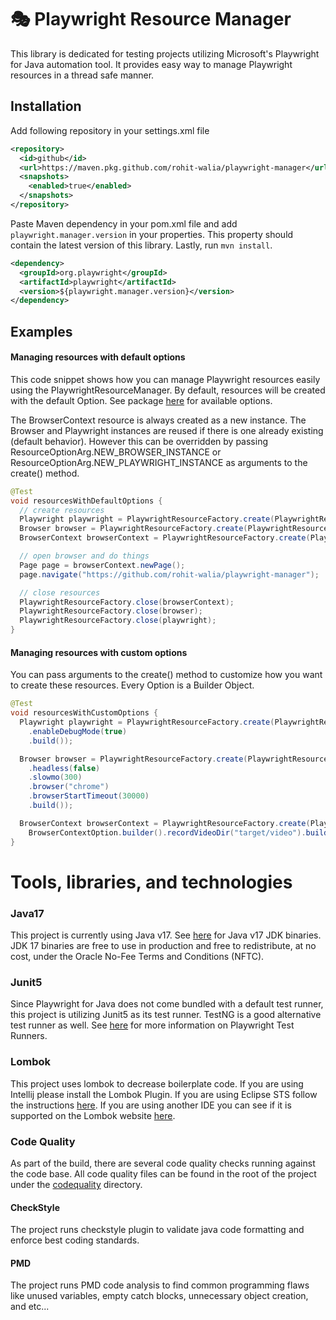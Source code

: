 # 🎭 Playwright Resource Manager

This library is dedicated for testing projects utilizing Microsoft's Playwright for Java automation tool. It provides easy
way to manage Playwright resources in a thread safe manner.

## Installation

Add following repository in your settings.xml file

```xml
<repository>
  <id>github</id>
  <url>https://maven.pkg.github.com/rohit-walia/playwright-manager</url>
  <snapshots>
    <enabled>true</enabled>
  </snapshots>
</repository>
```

Paste Maven dependency in your pom.xml file and add `playwright.manager.version` in your properties.
This property should contain the latest version of this library. Lastly, run `mvn install`.

```xml
<dependency>
  <groupId>org.playwright</groupId>
  <artifactId>playwright</artifactId>
  <version>${playwright.manager.version}</version>
</dependency>
```

## Examples

#### Managing resources with default options

This code snippet shows how you can manage Playwright resources easily using the PlaywrightResourceManager.
By default, resources will be created with the default Option. See package [here](playwright/src/main/java/org/playwright/core/options)
for available options.

The BrowserContext resource is always created as a new instance.
The Browser and Playwright instances are reused if there is one already existing (default behavior). 
However this can be overridden by passing ResourceOptionArg.NEW_BROWSER_INSTANCE or ResourceOptionArg.NEW_PLAYWRIGHT_INSTANCE
as arguments to the create() method.

```Java
@Test
void resourcesWithDefaultOptions {
  // create resources
  Playwright playwright = PlaywrightResourceFactory.create(PlaywrightResource.PLAYWRIGHT);
  Browser browser = PlaywrightResourceFactory.create(PlaywrightResource.BROWSER);
  BrowserContext browserContext = PlaywrightResourceFactory.create(PlaywrightResource.BROWSER_CONTEXT);

  // open browser and do things
  Page page = browserContext.newPage();
  page.navigate("https://github.com/rohit-walia/playwright-manager");

  // close resources
  PlaywrightResourceFactory.close(browserContext);
  PlaywrightResourceFactory.close(browser);
  PlaywrightResourceFactory.close(playwright);
}
```

#### Managing resources with custom options

You can pass arguments to the create() method to customize how you want to create these resources. Every
Option is a Builder Object.

```Java
@Test
void resourcesWithCustomOptions {
  Playwright playwright = PlaywrightResourceFactory.create(PlaywrightResource.PLAYWRIGHT, PlaywrightOption.builder()
    .enableDebugMode(true)
    .build());

  Browser browser = PlaywrightResourceFactory.create(PlaywrightResource.BROWSER, BrowserLaunchOption.builder()
    .headless(false)
    .slowmo(300)
    .browser("chrome")
    .browserStartTimeout(30000)
    .build());

  BrowserContext browserContext = PlaywrightResourceFactory.create(PlaywrightResource.BROWSER_CONTEXT,
    BrowserContextOption.builder().recordVideoDir("target/video").build());
}
```

# Tools, libraries, and technologies

### Java17

This project is currently using Java v17. See [here](https://www.oracle.com/java/technologies/downloads/#java17) for Java v17
JDK binaries. JDK 17 binaries are free to use in production and free to redistribute, at no cost, under the 
Oracle No-Fee Terms and Conditions (NFTC).

### Junit5

Since Playwright for Java does not come bundled with a default test runner, this project is utilizing Junit5 as its test runner.
TestNG is a good alternative test runner as well. See [here](https://playwright.dev/java/docs/test-runners) for more information
on Playwright Test Runners.

### Lombok

This project uses lombok to decrease boilerplate code. If you are using Intellij please install the Lombok Plugin. If
you are using Eclipse STS follow the instructions [here](https://projectlombok.org/setup/eclipse).
If you are using another IDE you can see if it is supported on the Lombok website [here](https://projectlombok.org).

### Code Quality

As part of the build, there are several code quality checks running against the code base. All code quality files can be
found in the root of the project under the [codequality](.codequality) directory.

#### CheckStyle

The project runs checkstyle plugin to validate java code formatting and enforce best coding standards.

#### PMD

The project runs PMD code analysis to find common programming flaws like unused variables, empty catch blocks, unnecessary
object creation, and etc...
